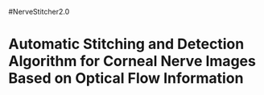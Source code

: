 #NerveStitcher2.0

Automatic Stitching and Detection Algorithm for Corneal Nerve Images Based on Optical Flow Information
=======
